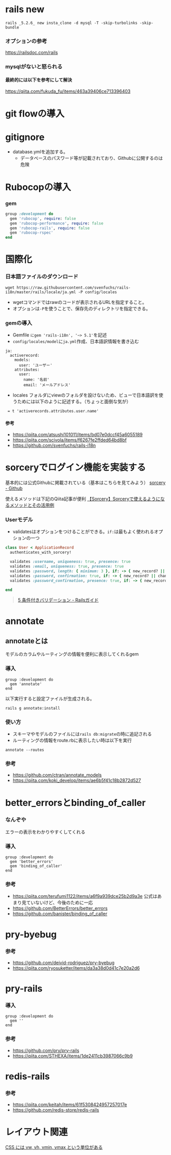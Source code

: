 # rails new
```
rails _5.2.6_ new insta_clone -d mysql -T -skip-turbolinks -skip-bundle
```
### オプションの参考
https://railsdoc.com/rails

### mysqlがないと怒られる
#### 最終的には以下を参考にして解決
https://qiita.com/fukuda_fu/items/463a39406ce713396403

# git flowの導入

# gitignore
- database.ymlを追加する。
  - データベースのパスワード等が記載されており、Githubに公開するのは危険

# Rubocopの導入
### gem
```ruby
group :development do
  gem 'rubocop', require: false
  gem 'rubocop-performance', require: false
  gem 'rubocop-rails', require: false
  gem 'rubocop-rspec'
end
```
# 国際化
### 日本語ファイルのダウンロード
```
wget https://raw.githubusercontent.com/svenfuchs/rails-i18n/master/rails/locale/ja.yml -P config/locales
```
- wgetコマンドではrawのコードが表示されるURLを指定すること。
- オプションは`-P`を使うことで、保存先のディレクトリを指定できる。

### gemの導入
- Gemfile `にgem 'rails-i18n', '~> 5.1'`を記述
- `config/locales/model`に`ja.yml`作成、日本語訳情報を書き込む
```
ja:
  activerecord:
    models:
      user: 'ユーザー'
    attributes:
      user:
        name: '名前'
        email: 'メールアドレス'
```
- locales フォルダにviewのフォルダを設けないため、ビューで日本語訳を使うためには以下のように記述する。（ちょっと面倒な気が）
```
 = t 'activerecords.attributes.user.name'
```

#### 参考
- https://qiita.com/atsushi101011/items/bd07e0dccf45a6055189
- https://qiita.com/scivola/items/f6267fe2ffded64bd8bf
- https://github.com/svenfuchs/rails-i18n

# sorceryでログイン機能を実装する
基本的には公式Githubに掲載されている（基本はこちらを見てみよう）
[sorcery - Github](https://github.com/Sorcery/sorcery)

使えるメソッドは下記のQiita記事が便利
[【Sorcery】Sorceryで使えるようになるメソッドとその活用例
](https://qiita.com/aiandrox/items/65317517954d8d44d957)

### Userモデル
- validatesはオプションをつけることができる。`if:`は最もよく使われるオプションの一つ
```rb
class User < ApplicationRecord
  authenticates_with_sorcery!

  validates :username, uniqueness: true, presence: true
  validates :email, uniqueness: true, presence: true
  validates :password, length: { minimum: 3 }, if: -> { new_record? || changes[:crypted_password] }
  validates :password, confirmation: true, if: -> { new_record? || changes[:crypted_password] }
  validates :password_confirmation, presence: true, if: -> { new_record? || changes[:crypted_password] }

end
```
> [5 条件付きバリデーション - Railsガイド](https://railsguides.jp/active_record_validations.html#:~:text=5.1%20%3Aif%E3%82%84%3Aunless%E3%81%A7%E3%82%B7%E3%83%B3%E3%83%9C%E3%83%AB%E3%82%92%E4%BD%BF%E3%81%86)


# annotate
## annotateとは
モデルのカラムやルーティングの情報を便利に表示してくれるgem
### 導入
```
group :development do
  gem 'annotate'
end
```
以下実行すると設定ファイルが生成される。
```
rails g annotate:install
```
### 使い方
- スキーマやモデルのファイルには`rails db:migrate`の時に追記される
- ルーティングの情報をroute.rbに表示したい時は以下を実行
```
annotate --routes
```
### 参考
- https://github.com/ctran/annotate_models
- https://qiita.com/koki_develop/items/ae6b5f41c18b2872d527

# better_errorsとbinding_of_caller
### なんぞや
エラーの表示をわかりやすくしてくれる
### 導入
```
group :development do
  gem 'better_errors'
  gem 'binding_of_caller'
end
```
### 参考
- https://qiita.com/terufumi1122/items/a6f9a939dce25b2d9a3e
公式はあまり見ていないけど、今後のために一応
- https://github.com/BetterErrors/better_errors
- https://github.com/banister/binding_of_caller

# pry-byebug
### 参考
- https://github.com/deivid-rodriguez/pry-byebug
- https://qiita.com/ryosuketter/items/da3a38d0d41c7e20a2d6


# pry-rails
### 導入
```
group :development do
  gem ''
end
```
### 参考
- https://github.com/pry/pry-rails
- https://qiita.com/STHEXA/items/1de2411cb3987066c9b9

# redis-rails
### 参考
- https://qiita.com/keitah/items/61f5308424957257017e
- https://github.com/redis-store/redis-rails

# レイアウト関連
[CSS には vw, vh, vmin, vmax という単位がある](https://dev.classmethod.jp/articles/css-length-viewport/)



